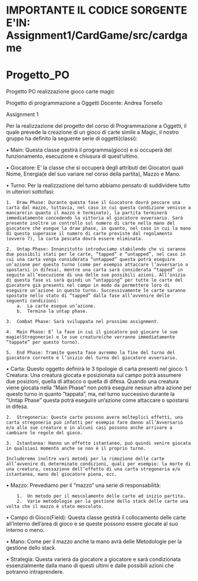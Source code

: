 IMPORTANTE IL CODICE SORGENTE E'IN: Assignment1/CardGame/src/cardgame
=======================================================================



# Progetto_PO
Progetto PO realizzazione gioco carte magic


Progetto di programmazione a Oggetti
Docente: Andrea Torsello

Assignment 1


Per la realizzazione del progetto del corso di Programmazione a Oggetti, il quale prevede la creazione di un gioco di carte simile a Magic, il nostro gruppo ha definito la seguente serie di oggetti(classi):

•	Main: Questa classe gestirà il programma(gioco) e si occuperà del funzionamento, esecuzione e chiusura di quest’ultimo.

•	Giocatore: E’ la classe che si occuperà degli attributi dei Giocatori quali Nome, Energia(e del suo variare nel corso della partita), Mazzo e Mano.

•	Turno: Per la realizzazione del turno abbiamo pensato di suddividere tutto in ulteriori sottofasi:

    1.	Draw Phase: Durante questa fase il Giocatore dovrà pescare una carta dal mazzo, tuttavia, nel caso in cui questa condizione venisse a mancare(in quanto il mazzo è terminato), la partita terminerà immediatamente concedendo la vittoria al giocatore avversario. Sarà presente inoltre un controllo sul numero di carte nella mano del giocatore che esegue la draw phase, in quanto, nel caso in cui la mano di questo superasse il numero di carte previste dal regolamento (ovvero 7), la carta pescata dovrà essere eliminata.

    2.	Untap Phase: Innanzitutto introduciamo stabilendo che vi saranno due possibili stati per le carte, “tapped” e “untapped”, nel caso in cui una carta venga considerata “untapped” questa potrà eseguire un’azione per questo turno (come per esempio attaccare l’avversario o spostarsi in difesa), mentre una carta sarà considerata “tapped” in seguito all’esecuzione di una delle sue possibili azioni. All’inizio di questa fase vi sarà quindi un “untapping” per tutte le carte del giocatore già presenti nel campo in modo da permettere loro di eseguire un’azione in questo turno. Successivamente le carte saranno spostate nello stato di “tapped” dalla fase all’avvenire delle seguenti condizioni:
        a.	La carte esegue un’azione.
        b.	Termina la untap phase.

    3.	Combat Phase: Sarà sviluppata nel prossimo assignment.

    4.	Main Phase: E’ la fase in cui il giocatore può giocare le sue magie(Stregonerie) e le sue creature(che verranno immediatamente “tappate” per questo turno).

    5.	End Phase: Tramite questa fase avremmo la fine del turno del giocatore corrente e l’inizio del turno del giocatore avversario.

•	Carta: Questo oggetto definirà le 3 tipologie di carta presenti nel gioco:
    1.	Creatura: Una creatura giocata e posizionata sul campo potrà assumere due posizioni, quella di attacco o quella di difesa. Quando una creatura viene giocata nella “Main Phase” non potrà eseguire nessun altra azione per questo turno in quanto “tappata”, ma, nel turno successivo durante la “Untap Phase” questa potrà eseguire un’azione come attaccare o spostarsi in difesa.

    2.	Stregoneria: Queste carte possono avere molteplici effetti, una carta stregoneria può infatti per esempio fare danno all’Avversario e/o alle sue creature e in alcuni casi possono anche arrivare a cambiare le regole del gioco.

    3.	Istantanea: Hanno un effetto istantaneo, può quindi venire giocata in qualsiasi momento anche se non è il proprio turno.

    Includeremo inoltre vari metodi per la rimozione delle carte all’avvenire di determinate condizioni, quali per esempio: la morte di una creatura, cessazione dell’effetto di una carta stregoneria e/o istantanea, mano del giocatore piena, ecc.

•	Mazzo: Prevediamo per il “mazzo” una serie di responsabilità:

        1.	Un metodo per il mescolamento delle carte ad inizio partita.
        2.	Varie metodologie per la gestione dello stack delle carte una volta che il mazzo è stato mescolato.

•	Campo di Gioco(Field): Questa classe gestirà il collocamento delle carte all’interno dell’area di gioco e se queste possono essere               giocate al suo interno o meno.

•	Mano: Come per il mazzo anche la mano avrà delle Metodologie per la gestione dello stack.

•	Strategia: Questa varierà da giocatore a giocatore e sarà condizionata essenzialmente dalla mano di questi ultimi e dalle possibili azioni che potranno intraprendere.
